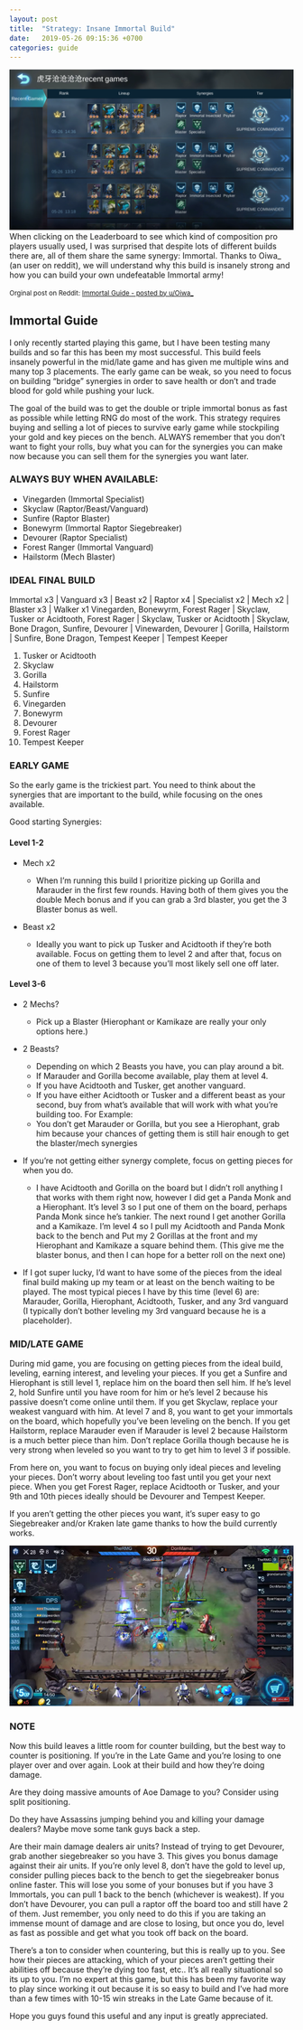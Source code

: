 ```yaml
---
layout: post
title:  "Strategy: Insane Immortal Build"
date:   2019-05-26 09:15:36 +0700
categories: guide
---
```

![Top 1 global player use Immortal on almost every game](/assets/img/posts/2019-05-26-top-1-global.png)
When clicking on the Leaderboard to see which kind of composition pro players usually used, I was surprised that despite lots of different builds there are, all of them share the same synergy: Immortal. Thanks to Oiwa_ (an user on reddit), we will understand why this build is insanely strong and how you can build your own undefeatable Immortal army!

<small>Orginal post on Reddit: <a href="https://www.reddit.com/r/ArenaOfEvolution/comments/bswtwy/immortal_guide/" target="_blank" title="Click to open in a new tab">Immortal Guide - posted by u/Oiwa_</a></small>

## Immortal Guide

I only recently started playing this game, but I have been testing many builds and so far this has been my most successful. This build feels insanely powerful in the mid/late game and has given me multiple wins and many top 3 placements. The early game can be weak, so you need to focus on building “bridge” synergies in order to save health or don’t and trade blood for gold while pushing your luck.

The goal of the build was to get the double or triple immortal bonus as fast as possible while letting RNG do most of the work. This strategy requires buying and selling a lot of pieces to survive early game while stockpiling your gold and key pieces on the bench. ALWAYS remember that you don’t want to fight your rolls, buy what you can for the synergies you can make now because you can sell them for the synergies you want later.


### ALWAYS BUY WHEN AVAILABLE:
- Vinegarden (Immortal Specialist)
- Skyclaw (Raptor/Beast/Vanguard)
- Sunfire (Raptor Blaster)
- Bonewyrm (Immortal Raptor Siegebreaker)
- Devourer (Raptor Specialist)
- Forest Ranger (Immortal Vanguard)
- Hailstorm (Mech Blaster)

### IDEAL FINAL BUILD

Immortal x3 | Vanguard x3 | Beast x2 | Raptor x4 | Specialist x2 | Mech x2 | Blaster x3 | Walker x1
Vinegarden, Bonewyrm, Forest Rager | Skyclaw, Tusker or Acidtooth, Forest Rager | Skyclaw, Tusker or Acidtooth | Skyclaw, Bone Dragon, Sunfire, Devourer | Vinewarden, Devourer | Gorilla, Hailstorm | Sunfire, Bone Dragon, Tempest Keeper | Tempest Keeper

1. Tusker or Acidtooth
2. Skyclaw
3. Gorilla
4. Hailstorm
5. Sunfire
6. Vinegarden
7. Bonewyrm
8. Devourer
9. Forest Rager
10. Tempest Keeper

### EARLY GAME

So the early game is the trickiest part. You need to think about the synergies that are important to the build, while focusing on the ones available.

Good starting Synergies:

#### Level 1-2
- Mech x2
    - When I’m running this build I prioritize picking up Gorilla and Marauder in the first few rounds. Having both of them gives you the double Mech bonus and if you can grab a 3rd blaster, you get the 3 Blaster bonus as well.

- Beast x2
    - Ideally you want to pick up Tusker and Acidtooth if they’re both available. Focus on getting them to level 2 and after that, focus on one of them to level 3 because you’ll most likely sell one off later.


#### Level 3-6
- 2 Mechs?
    - Pick up a Blaster (Hierophant or Kamikaze are really your only options here.)

- 2 Beasts?
    - Depending on which 2 Beasts you have, you can play around a bit.
    - If Marauder and Gorilla become available, play them at level 4.
    - If you have Acidtooth and Tusker, get another vanguard.
    - If you have either Acidtooth or Tusker and a different beast as your second, buy from what’s available that will work with what you’re building too. For Example:
    - You don’t get Marauder or Gorilla, but you see a Hierophant, grab him because your chances of getting them is still hair enough to get the blaster/mech synergies

- If you’re not getting either synergy complete, focus on getting pieces for when you do.
    - I have Acidtooth and Gorilla on the board but I didn’t roll anything I that works with them right now, however I did get a Panda Monk and a Hierophant. It’s level 3 so I put one of them on the board, perhaps Panda Monk since he’s tankier. The next round I get another Gorilla and a Kamikaze. I’m level 4 so I pull my Acidtooth and Panda Monk back to the bench and Put my 2 Gorillas at the front and my Hierophant and Kamikaze a square behind them. (This give me the blaster bonus, and then I can hope for a better roll on the next one)


- If I got super lucky, I’d want to have some of the pieces from the ideal final build making up my team or at least on the bench waiting to be played. The most typical pieces I have by this time (level 6) are: Marauder, Gorilla, Hierophant, Acidtooth, Tusker, and any 3rd vanguard (I typically don’t bother leveling my 3rd vanguard because he is a placeholder).



### MID/LATE GAME

During mid game, you are focusing on getting pieces from the ideal build, leveling, earning interest, and leveling your pieces. If you get a Sunfire and Hierophant is still level 1, replace him on the board then sell him. If he’s level 2, hold Sunfire until you have room for him or he’s level 2 because his passive doesn’t come online until them. If you get Skyclaw, replace your weakest vanguard with him. At level 7 and 8, you want to get your immortals on the board, which hopefully you’ve been leveling on the bench. If you get Hailstorm, replace Marauder even if Marauder is level 2 because Hailstorm is a much better piece than him. Don’t replace Gorilla though because he is very strong when leveled so you want to try to get him to level 3 if possible.

From here on, you want to focus on buying only ideal pieces and leveling your pieces. Don’t worry about leveling too fast until you get your next piece. When you get Forest Rager, replace Acidtooth or Tusker, and your 9th and 10th pieces ideally should be Devourer and Tempest Keeper.

If you aren’t getting the other pieces you want, it’s super easy to go Siegebreaker and/or Kraken late game thanks to how the build currently works.

![Late game](/assets/img/posts/2019-05-26-immortal-army.png)

### NOTE

Now this build leaves a little room for counter building, but the best way to counter is positioning. If you’re in the Late Game and you’re losing to one player over and over again. Look at their build and how they’re doing damage.

Are they doing massive amounts of Aoe Damage to you? Consider using split positioning.

Do they have Assassins jumping behind you and killing your damage dealers? Maybe move some tank guys back a step.

Are their main damage dealers air units? Instead of trying to get Devourer, grab another siegebreaker so you have 3. This gives you bonus damage against their air units. If you’re only level 8, don’t have the gold to level up, consider pulling pieces back to the bench to get the siegebreaker bonus online faster. This will lose you some of your bonuses but if you have 3 Immortals, you can pull 1 back to the bench (whichever is weakest). If you don’t have Devourer, you can pull a raptor off the board too and still have 2 of them. Just remember, you only need to do this if you are taking an immense mount of damage and are close to losing, but once you do, level as fast as possible and get what you took off back on the board.


There’s a ton to consider when countering, but this is really up to you. See how their pieces are attacking, which of your pieces aren’t getting their abilities off because they’re dying too fast, etc.. It’s all really situational so its up to you. I’m no expert at this game, but this has been my favorite way to play since working it out because it is so easy to build and I’ve had more than a few times with 10-15 win streaks in the Late Game because of it.

Hope you guys found this useful and any input is greatly appreciated.